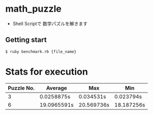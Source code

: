 # math_puzzle
- Shell Scriptで	数学パズルを解きます

## Getting start
```
$ ruby benchmark.rb {file_name}
```

# Stats for execution
|Puzzle No.|Average|Max |Min |
|----------|-------|----|----|
|3         |0.0258875s |0.034531s|0.023794s|
|6         |19.0965591s|20.569736s|18.187256s|
